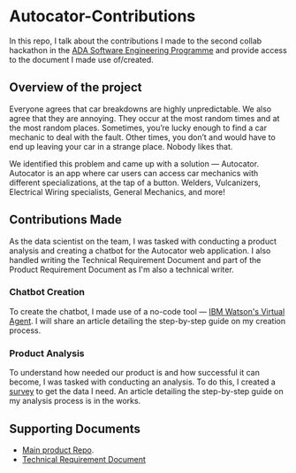 # Autocator-Contributions

In this repo, I talk about the contributions I made to the second collab hackathon in the [ADA Software Engineering Programme](https://theadaproject.com.ng/) and provide access to the document I made use of/created.

## Overview of the project
Everyone agrees that car breakdowns are highly unpredictable. We also agree that they are annoying. They occur at the most random times and at the most random places. Sometimes, you’re lucky enough to find a car mechanic to deal with the fault. Other times, you don’t and would have to end up leaving your car in a strange place. Nobody likes that.

We identified this problem and came up with a solution — Autocator. Autocator is an app where car users can access car mechanics with different specializations, at the tap of a button. Welders, Vulcanizers, Electrical Wiring specialists, General Mechanics, and more!

## Contributions Made
As the data scientist on the team, I was tasked with conducting a product analysis and creating a chatbot for the Autocator web application. I also handled writing the Technical Requirement Document and part of the Product Requirement Document as I'm also a technical writer.

### Chatbot Creation
To create the chatbot, I made use of a no-code tool — [IBM Watson's Virtual Agent](https://www.ibm.com/in-en/products/watson-assistant#:~:text=IBM%20Watson%20Assistant%20uses%20artificial,the%20leader%20in%20trustworthy%20AI.). I will share an article detailing the step-by-step guide on my creation process.

### Product Analysis
To understand how needed our product is and how successful it can become, I was tasked with conducting an analysis. To do this, I created a [survey](https://docs.google.com/forms/d/e/1FAIpQLSfyKMZ0UFVRurKTsv4l2g0A3crfqriFAimRqftFzJn3xMpmwg/viewform?usp=sf_link) to get the data I need. An article detailing the step-by-step guide on my analysis process is in the works.

## Supporting Documents
- [Main product Repo](https://github.com/ADA-Software-Engineering-Program/autocator).
- [Technical Requirement Document](https://toyibat.gitbook.io/autocator-trd-team-amadioha/)
